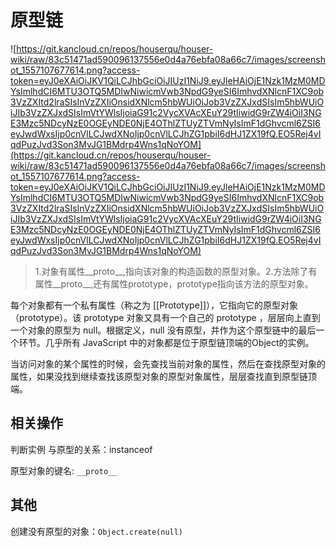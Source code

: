 # 原型链

![https://git.kancloud.cn/repos/houserqu/houser-wiki/raw/83c51471ad590096137556e0d4a76ebfa08a66c7/images/screenshot_1557107677614.png?access-token=eyJ0eXAiOiJKV1QiLCJhbGciOiJIUzI1NiJ9.eyJleHAiOjE1Nzk1MzM0MDYsImlhdCI6MTU3OTQ5MDIwNiwicmVwb3NpdG9yeSI6ImhvdXNlcnF1XC9ob3VzZXItd2lraSIsInVzZXIiOnsidXNlcm5hbWUiOiJob3VzZXJxdSIsIm5hbWUiOiJIb3VzZXJxdSIsImVtYWlsIjoiaG91c2VycXVAcXEuY29tIiwidG9rZW4iOiI3NGE3Mzc5NDcyNzE0OGEyNDE0NjE4OThlZTUyZTVmNyIsImF1dGhvcml6ZSI6eyJwdWxsIjp0cnVlLCJwdXNoIjp0cnVlLCJhZG1pbiI6dHJ1ZX19fQ.EO5Rej4vIqdPuzJvd3Son3MvJG1BMdrp4Wns1qNoYOM](https://git.kancloud.cn/repos/houserqu/houser-wiki/raw/83c51471ad590096137556e0d4a76ebfa08a66c7/images/screenshot_1557107677614.png?access-token=eyJ0eXAiOiJKV1QiLCJhbGciOiJIUzI1NiJ9.eyJleHAiOjE1Nzk1MzM0MDYsImlhdCI6MTU3OTQ5MDIwNiwicmVwb3NpdG9yeSI6ImhvdXNlcnF1XC9ob3VzZXItd2lraSIsInVzZXIiOnsidXNlcm5hbWUiOiJob3VzZXJxdSIsIm5hbWUiOiJIb3VzZXJxdSIsImVtYWlsIjoiaG91c2VycXVAcXEuY29tIiwidG9rZW4iOiI3NGE3Mzc5NDcyNzE0OGEyNDE0NjE4OThlZTUyZTVmNyIsImF1dGhvcml6ZSI6eyJwdWxsIjp0cnVlLCJwdXNoIjp0cnVlLCJhZG1pbiI6dHJ1ZX19fQ.EO5Rej4vIqdPuzJvd3Son3MvJG1BMdrp4Wns1qNoYOM)

> 1.对象有属性__proto__,指向该对象的构造函数的原型对象。2.方法除了有属性__proto__,还有属性prototype，prototype指向该方法的原型对象。

每个对象都有一个私有属性（称之为 [[Prototype]]），它指向它的原型对象（prototype）。该 prototype 对象又具有一个自己的 prototype ，层层向上直到一个对象的原型为 null。根据定义，null 没有原型，并作为这个原型链中的最后一个环节。几乎所有 JavaScript 中的对象都是位于原型链顶端的Object的实例。

当访问对象的某个属性的时候，会先查找当前对象的属性，然后在查找原型对象的属性，如果没找到继续查找该原型对象的原型对象属性，层层查找直到原型链顶端。

## 相关操作

判断实例 与原型的关系：instanceof

原型对象的键名: `__proto__`


## 其他

创建没有原型的对象：`Object.create(null)`